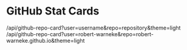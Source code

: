 # GitHub Stat Cards

/api/github-repo-card?user=username&repo=repository&theme=light
/api/github-repo-card?user=robert-warneke&repo=robert-warneke.github.io&theme=light
